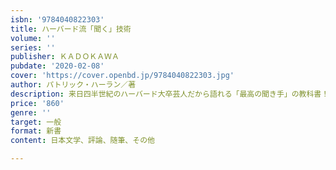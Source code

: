```yaml
---
isbn: '9784040822303'
title: ハーバード流「聞く」技術
volume: ''
series: ''
publisher: ＫＡＤＯＫＡＷＡ
pubdate: '2020-02-08'
cover: 'https://cover.openbd.jp/9784040822303.jpg'
author: パトリック・ハーラン／著
description: 来日四半世紀のハーバード大卒芸人だから語れる「最高の聞き手」の教科書！
price: '860'
genre: ''
target: 一般
format: 新書
content: 日本文学、評論、随筆、その他

---
```

